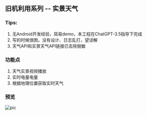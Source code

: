 ## 旧机利用系列 -- 实景天气
### Tips: 
1. 无Android开发经验，简易demo，本工程在ChatGPT-3.5指导下完成 
2. 写的时候很困，没有设计、日志乱打，望谅解
3. 天气API和实景天气API链接已去除脱敏
### 功能点
1. 天气实景视频播放
2. 实时电量电量
3. 根据地理位置获取实时天气
### 预览
![pic](https://ibb.co/2WvHJtX)